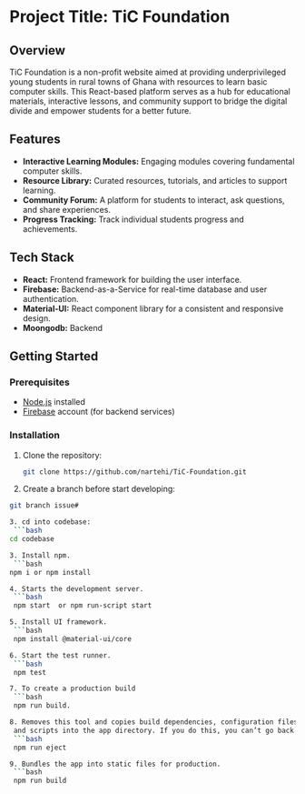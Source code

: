 # Project Title: TiC Foundation

## Overview

TiC Foundation is a non-profit website aimed at providing underprivileged young students in rural towns of Ghana with resources to learn basic computer skills. This React-based platform serves as a hub for educational materials, interactive lessons, and community support to bridge the digital divide and empower students for a better future.

## Features

- **Interactive Learning Modules:** Engaging modules covering fundamental computer skills.
- **Resource Library:** Curated resources, tutorials, and articles to support learning.
- **Community Forum:** A platform for students to interact, ask questions, and share experiences.
- **Progress Tracking:** Track individual students progress and achievements.

## Tech Stack

- **React:** Frontend framework for building the user interface.
- **Firebase:** Backend-as-a-Service for real-time database and user authentication.
- **Material-UI:** React component library for a consistent and responsive design.
- **Moongodb:** Backend 

## Getting Started

### Prerequisites

- [Node.js](https://nodejs.org/) installed
- [Firebase](https://firebase.google.com/) account (for backend services)

### Installation

1. Clone the repository:
   ```bash
   git clone https://github.com/nartehi/TiC-Foundation.git

2.  Create a branch before start developing:
   ```bash
   git branch issue#

3. cd into codebase:
    ```bash
   cd codebase
   
3. Install npm.
    ```bash
   npm i or npm install

4. Starts the development server.
    ```bash
    npm start  or npm run-script start  

5. Install UI framework.
    ```bash 
    npm install @material-ui/core

6. Start the test runner.
    ```bash
    npm test

7. To create a production build
    ```bash
    npm run build.

8. Removes this tool and copies build dependencies, configuration files
    and scripts into the app directory. If you do this, you can’t go back!
    ```bash
    npm run eject

9. Bundles the app into static files for production.
    ```bash
    npm run build 





